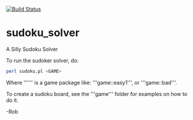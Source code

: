 [![Build Status](https://travis-ci.org/rhrhunter/sudoku_solver.svg?branch=master)](https://travis-ci.org/rhrhunter/sudoku_solver)

# sudoku_solver
A Silly Sudoku Solver

To run the sudoker solver, do:

```bash
perl sudoku.pl <GAME>
```

Where '''<GAME>''' is a game package like: '''game::easy1''', or '''game::bad'''.

To create a sudoku board, see the '''game''' folder for examples on how to do it.

-Rob